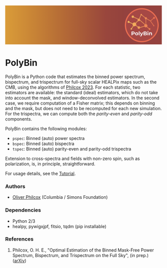 ![logo](logo.png)

# PolyBin
PolyBin is a Python code that estimates the binned power spectrum, bispectrum, and trispectrum for full-sky scalar HEALPix maps such as the CMB, using the algorithms of [Philcox 2023](http://arxiv.org/abs/2303.08828). For each statistic, two estimators are available: the standard (ideal) estimators, which do not take into account the mask, and window-deconvolved estimators. In the second case, we require computation of a Fisher matrix; this depends on binning and the mask, but does not need to be recomputed for each new simulation. For the trispectra, we can compute both the *parity-even* and *parity-odd* components.

PolyBin contains the following modules:
- `pspec`: Binned (auto) power spectra
- `bspec`: Binned (auto) bispectra
- `tspec`: Binned (auto) parity-even and parity-odd trispectra

Extension to cross-spectra and fields with non-zero spin, such as polarization, is, in principle, straightforward.

For usage details, see the [Tutorial](Tutorial.ipynb). 

### Authors
- [Oliver Philcox](mailto:ohep2@cantab.ac.uk) (Columbia / Simons Foundation)

### Dependencies
- Python 2/3
- healpy, pywigxjpf, fitsio, tqdm (pip installable)

### References
1. Philcox, O. H. E., "Optimal Estimation of the Binned Mask-Free Power Spectrum, Bispectrum, and Trispectrum on the Full Sky", (in prep.) ([arXiv](http://arxiv.org/abs/2303.08828))
